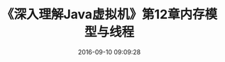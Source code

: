 ---
title: 《深入理解Java虚拟机》第12章内存模型与线程
date: 2016-09-10 09:09:28
tags: [深入理解JVM]
cover: https://malinkang-1253444926.cos.ap-beijing.myqcloud.com/blog/images/cover/你的名字06.png
---